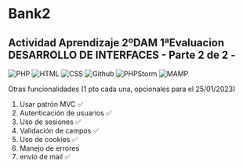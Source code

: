 # Bank2
## Actividad Aprendizaje 2ºDAM 1ªEvaluacion DESARROLLO DE INTERFACES - Parte 2 de 2 -

![PHP](https://img.shields.io/badge/PHP-purple?style=for-the-badge&logo=PHP&logoColor=white)
![HTML](https://img.shields.io/badge/HTML-orange?style=for-the-badge&logo=html&logoColor=white)
![CSS](https://img.shields.io/badge/CSS-green?style=for-the-badge&logo=css&logoColor=white)
![Github](https://img.shields.io/badge/github-black?style=for-the-badge&logo=github&logoColor=white)
![PHPStorm](https://img.shields.io/badge/PHPStorm-black?style=for-the-badge&logo=PHPStrom&logoColor=white)
![MAMP](https://img.shields.io/badge/MAMP-grey?style=for-the-badge&logo=MAMP&logoColor=white)

Otras funcionalidades (1 pto cada una, opcionales para el 25/01/2023)

1. Usar patrón MVC ✅
2. Autenticación de usuarios ✅
3. Uso de sesiones ✅
4. Validación de campos ✅
5. Uso de cookies ✅
6. Manejo de errores
6. envío de mail ✅
